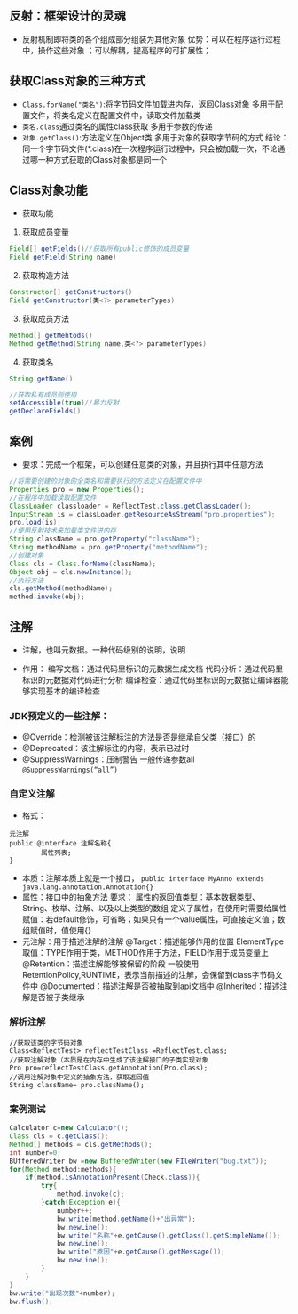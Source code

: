 ## 反射：框架设计的灵魂
- 反射机制即将类的各个组成部分组装为其他对象
优势：可以在程序运行过程中，操作这些对象 ；可以解耦，提高程序的可扩展性；
## 获取Class对象的三种方式
- ```Class.forName("类名")```:将字节码文件加载进内存，返回Class对象
多用于配置文件，将类名定义在配置文件中，读取文件加载类
- ```类名.class```通过类名的属性class获取
多用于参数的传递
- ```对象.getClass()```:方法定义在Object类
多用于对象的获取字节码的方式
 结论：同一个字节码文件(*.class)在一次程序运行过程中，只会被加载一次，不论通过哪一种方式获取的Class对象都是同一个
## Class对象功能
- 获取功能
1. 获取成员变量
```java
Field[] getFields()//获取所有public修饰的成员变量
Field getField(String name)
```
2. 获取构造方法
```java
Constructor[] getConstructors()
Field getConstructor(类<?> parameterTypes)
```
3. 获取成员方法
```java
Method[] getMehtods()
Method getMethod(String name,类<?> parameterTypes)
```
4. 获取类名
```java
String getName()
```
```java
//获取私有成员则使用
setAccessible(true)//暴力反射
getDeclareFields()
```
## 案例
- 要求：完成一个框架，可以创建任意类的对象，并且执行其中任意方法
```java
//将需要创建的对象的全类名和需要执行的方法定义在配置文件中
Properties pro = new Properties();
//在程序中加载读取配置文件
ClassLoader classloader = ReflectTest.class.getClassLoader();
InputStream is = classLoader.getResourceAsStream("pro.properties");
pro.load(is);
//使用反射技术来加载类文件进内存
String className = pro.getProperty("className");
String methodName = pro.getProperty("methodName");
//创建对象
Class cls = Class.forName(className);
Object obj = cls.newInstance();
//执行方法
cls.getMethod(methodName);
method.invoke(obj);
```

## 注解
- 注解，也叫元数据。一种代码级别的说明，说明

- 作用：
  编写文档：通过代码里标识的元数据生成文档
  代码分析：通过代码里标识的元数据对代码进行分析
  编译检查：通过代码里标识的元数据让编译器能够实现基本的编译检查
### JDK预定义的一些注解：
- @Override：检测被该注解标注的方法是否是继承自父类（接口）的
- @Deprecated：该注解标注的内容，表示已过时
- @SuppressWarnings：压制警告
一般传递参数all ```@SuppressWarnings(“all”)```
### 自定义注解
- 格式： 
```
元注解
public @interface 注解名称{
		属性列表;
}
```
- 本质：注解本质上就是一个接口，
```public interface MyAnno extends java.lang.annotation.Annotation{}```
- 属性：接口中的抽象方法
要求：
属性的返回值类型：基本数据类型、String、枚举、注解、以及以上类型的数组
定义了属性，在使用时需要给属性赋值：若default修饰，可省略；如果只有一个value属性，可直接定义值；数组赋值时，值使用{}
- 元注解：用于描述注解的注解
@Target：描述能够作用的位置
ElementType取值：TYPE作用于类，METHOD作用于方法，FIELD作用于成员变量上
@Retention：描述注解能够被保留的阶段
一般使用RetentionPolicy,RUNTIME，表示当前描述的注解，会保留到class字节码文件中
@Documented：描述注解是否被抽取到api文档中
@Inherited：描述注解是否被子类继承
### 解析注解
```
//获取该类的字节码对象
Class<ReflectTest> reflectTestClass =ReflectTest.class;
//获取注解对象（本质是在内存中生成了该注解接口的子类实现对象
Pro pro=reflectTestClass.getAnnotation(Pro.class);
//调用注解对象中定义的抽象方法，获取返回值
String className= pro.className();
```
### 案例测试
```java
Calculator c=new Calculator();
Class cls = c.getClass();
Method[] methods = cls.getMethods();
int number=0;
BUfferedWriter bw =new BufferedWriter(new FIleWriter("bug.txt"));
for(Method method:methods){
	if(method.isAnnotationPresent(Check.class)){
		try{
			method.invoke(c);
		}catch(Exception e){
			number++;
			bw.write(method.getName()+"出异常");
			bw.newLine();
			bw.write("名称"+e.getCause().getClass().getSimpleName());
			bw.newLine();
			bw.write("原因"+e.getCause().getMessage());
			bw.newLine();
		}
	}
}
bw.write("出现次数"+number);
bw.flush();
```
